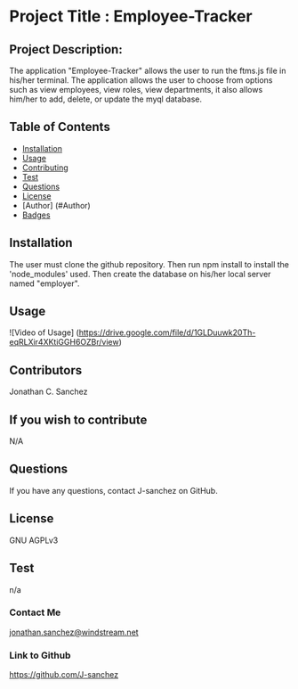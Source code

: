 # Project Title : Employee-Tracker
## Project Description:
The application "Employee-Tracker" allows the user to run the ftms.js file in his/her terminal. The application allows the user to choose from options such as view employees, view roles, view departments, it also allows him/her to add, delete, or update the myql database. 
## Table of Contents
* [Installation](#installation)
* [Usage](#usage)
* [Contributing](#contributing)
* [Test](#test)
* [Questions](#questions)
* [License](#license)
* [Author] (#Author)
* [Badges](#badges)
## Installation
The user must clone the github repository. Then run npm install to install the 'node_modules' used. Then create the database on his/her local server named "employer". 
## Usage
![Video of Usage] (https://drive.google.com/file/d/1GLDuuwk20Th-eqRLXir4XKtiGGH6OZBr/view)
## Contributors
Jonathan C. Sanchez
## If you wish to contribute
N/A
## Questions
If you have any questions, contact J-sanchez on GitHub.
## License
GNU AGPLv3
## Test
n/a
### Contact Me
jonathan.sanchez@windstream.net
### Link to Github
https://github.com/J-sanchez

